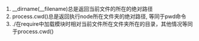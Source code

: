 1. __dirname(__filename)总是返回当前文件的所在的绝对路径
2. process.cwd()总是返回执行node所在文件夹的绝对路径, 等同于pwd命令
3. ./在require中加载模块时相对当前文件所在文件夹所在的目录，其他情况等同于process.cwd()
